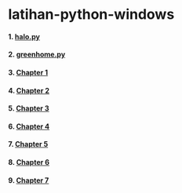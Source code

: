 # latihan-python-windows

#### 1. [halo.py](https://github.com/maksum-zein/latihan-python-windows/blob/main/halo.py) 
#### 2. [greenhome.py](https://github.com/maksum-zein/latihan-python-windows/blob/main/greenhome.py)
#### 3. [Chapter 1](https://github.com/maksum-zein/latihan-python-windows/blob/main/Chapter1.py)
#### 4. [Chapter 2](https://github.com/maksum-zein/latihan-python-windows/blob/main/Chapter2.py)
#### 5. [Chapter 3](https://github.com/maksum-zein/latihan-python-windows/blob/main/Chapter3.py)
#### 6. [Chapter 4](https://github.com/maksum-zein/latihan-python-windows/blob/main/Chapter4.py)
#### 7. [Chapter 5](https://github.com/maksum-zein/latihan-python-windows/blob/main/Chapter_5)
#### 8. [Chapter 6](https://github.com/maksum-zein/latihan-python-windows/blob/main/Chapter_6)
#### 9. [Chapter 7](https://github.com/maksum-zein/latihan-python-windows/blob/main/Chapter_7)
